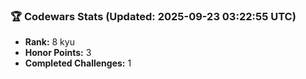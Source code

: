 ### 🏆 Codewars Stats (Updated: 2025-09-23 03:22:55 UTC)

- **Rank:** 8 kyu
- **Honor Points:** 3
- **Completed Challenges:** 1

